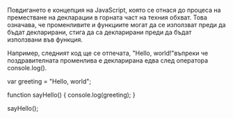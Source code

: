 Повдигането е концепция на JavaScript, която се отнася до процеса на преместване на декларации в горната част на техния обхват. Това означава, че променливите и функциите могат да се използват преди да бъдат декларирани, стига да са декларирани преди да бъдат използвани във функция.

Например, следният код ще се отпечата, "Hello, world!"въпреки че поздравителната променлива е декларирана едва след оператора console.log().

var greeting = "Hello, world";

function sayHello() {
console.log(greeting);
}

sayHello();
